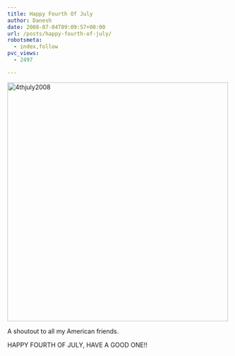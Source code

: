 ```yaml
---
title: Happy Fourth Of July
author: Danesh
date: 2008-07-04T09:09:57+00:00
url: /posts/happy-fourth-of-july/
robotsmeta:
  - index,follow
pvc_views:
  - 2497

---
```

[<img loading="lazy" class="alignnone size-medium wp-image-658" title="4thjuly2008" src="/wp-content/uploads/2008/07/4thjuly2008.png" alt="4thjuly2008" width="500" height="541" />][1]

A shoutout to all my American friends.

HAPPY FOURTH OF JULY, HAVE A GOOD ONE!!

 [1]: /wp-content/uploads/2008/07/4thjuly2008.png